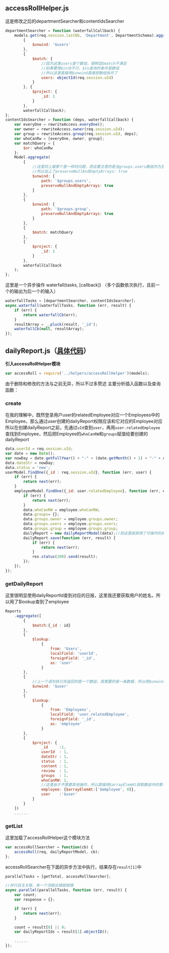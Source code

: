 ## accessRollHelper.js
这是修改之后的departmentSearcher和contentIdsSearcher
```javascript
departmentSearcher = function (waterfallCallback) {
    models.get(req.session.lastDb, 'Department', DepartmentSchema).aggregate(
        {
            $unwind: '$users'
        },
        {
            $match: {
                //因为这里users是个数组，很明显$match不满足
                //如果要用$in也不行，$in查询的条件是数组
                //所以这里直接用$unwind直接把数组拆开了
                users: objectId(req.session.uId)
            }
        }, {
            $project: {
                _id: 1
            }
        },
        waterfallCallback);
};
contentIdsSearcher = function (deps, waterfallCallback) {
    var everyOne = rewriteAccess.everyOne();
    var owner = rewriteAccess.owner(req.session.uId);
    var group = rewriteAccess.group(req.session.uId, deps);
    var whoCanRw = [everyOne, owner, group];
    var matchQuery = {
        $or: whoCanRw
    };
    Model.aggregate(
        {
            //这里同上面那个是一样的问题，而且要注意的是当groups.users数组内为空时也是要有一条数据的
            //所以加上了preserveNullAndEmptyArrays: true
            $unwind: {
                path: '$groups.users',
                preserveNullAndEmptyArrays: true
            }
        },
        {
            $unwind: {
                path: '$groups.group',
                preserveNullAndEmptyArrays: true
            }
        },
        {
            $match: matchQuery
        },
        {
            $project: {
                _id: 1
            }
        },
        waterfallCallback
    );
};
```
这里是一个异步操作
waterfall(tasks, [callback]) （多个函数依次执行，且前一个的输出为后一个的输入）
```javascript
waterfallTasks = [departmentSearcher, contentIdsSearcher];
async.waterfall(waterfallTasks, function (err, result) {
    if (err) {
        return waterfallCb(err);
    }
    resultArray = _.pluck(result, '_id');
    waterfallCb(null, resultArray);
});
```
## dailyReport.js（[具体代码](https://github.com/ZhangLujie4/byerp/blob/master/handlers/dailyReport.js)）
**引入accessRollHelper模块**
```javascript
var accessRoll = require('../helpers/accessRollHelper')(models);
```
由于删除和修改的方法与之前无异，所以不过多赘述
主要分析插入函数以及查询函数：

### create
在我的理解中，既然登录用户user的relatedEmployee对应一个Employees中的Employee，那么通过user创建的dailyReport权限应该和它对应的Employee对应
所以在创建dailyReport之前，先通过`uId`查到`user`，再用`user.relatedEmployee`查找到Employee，然后把Employee的`whoCanRW`和`groups`赋值给要创建的dailyReport
```javascript
data.userId = req.session.uId;
var date = new Date();
var nowDay = date.getFullYear() + "-" + (date.getMonth() + 1) + "-" + date.getDate();
data.dateStr = nowDay;
data.status = 'new';
userModel.findOne({_id : req.session.uId}, function (err, user) {
    if (err) {
        return next(err);
    }
    employeeModel.findOne({_id: user.relatedEmployee}, function (err, employee) {
        if (err) {
            return next(err);
        }
        data.whoCanRW = employee.whoCanRW;
        data.groups= {};
        data.groups.owner = employee.groups.owner;
        data.groups.users = employee.groups.users;
        data.groups.group = employee.groups.group;
        dailyReport = new dailyReportModel(data);//到这里就获得了可操作的类似于collection的对象
        dailyReport.save(function (err, result) {
            if (err) {
                return next(err);
            }
            res.status(200).send(result);
        });
    });
});
```

### getDailyReport
这里很明显使用dailyReportId查到对应的日报，这里我还要获取用户的姓名，所以用了$lookup查到了employee
```javascript
Reports
    .aggregate([
        {
            $match:{_id : id}
        },
        {
            $lookup:
                {
                    from: 'Users',
                    localField: 'userId',
                    foreignField: '_id',
                    as: 'user'
                }
        },
        {
            //上一个语句执行完返回的是一个数组，我需要的是一条数据，所以用$unwind直接把数组拆了
            $unwind: '$user'
        },
        {
            $lookup:
                {
                    from: 'Employees',
                    localField: 'user.relatedEmployee',
                    foreignField: '_id',
                    as: 'employee'
                }
        },
        {
            $project: {
                _id     :1,
                userId  : 1,
                dateStr : 1,
                status  : 1,
                content : 1,
                review  : 1,
                groups  : 1,
                whoCanRW: 1,
                //这里由于不需要其他操作，所以直接用$arrayElemAt获取数组中的第一个值
                employee: {$arrayElemAt:['$employee', 0]},
                user    :'$user'
            }
        }
    ])
    ......
```

### getList

这里加载了accessRollHelper这个模块方法
```javascript
var accessRollSearcher = function(cb) {
    accessRoll(req, dailyReportModel, cb);
};
```
accessRollSearcher在下面的异步方法中执行，结果存在`result[1]`中
```javascript
parallelTasks = [getTotal, accessRollSearcher];

//并行且无关联，有一个流程出错就抛错
async.parallel(parallelTasks, function (err, result) {
    var count;
    var response = {};

    if (err) {
        return next(err);
    }

    count = result[0] || 0;
    var dailyReportIds = result[1].objectID();

    ......
});
```
